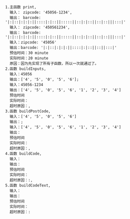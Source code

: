    1.主函数 print,
      输入： zipcode: '45056-1234',
      输出： barcode: '|:|::|:|:|:||::::|:|::||:::::||::|:|::||::|::|||:::|'
      输入： zipcode: '450561234',
      输出： barcode: '|:|::|:|:|:||::::|:|::||:::::||::|:|::||::|::|||:::|'
      输入：zipcode: '45056'
      输出：barcode: '|:|::|:|:|:||::::|:|::||::||:::|'
      预估时间：30 minute
      实际时间：20 minute
      原因：因为先实现了所有子函数，所以一次就通过了。
    2.函数 buildInputs,
      输入：45056
      输出：['4', '5', '0', '5', '6'];
      输入：45056-1234
      输出：['4', '5', '0', '5', '6', '1', '2', '3', '4']
      预估时间
      实际时间：
      超时原因：,
    3.函数 buildPostCode,
      输入：['4', '5', '0', '5', '6']
      输出：;
      输入：['4', '5', '0', '5', '6', '1', '2', '3', '4']
      输出：
      预估时间
      实际时间：
      超时原因：,
    4.函数 buildCode,
      输入：
      输出：
      预估时间
      实际时间：
      超时原因：:,
    5.函数 buildCodeText,
      输入：
      输出：
      预估时间
      实际时间：
      超时原因：: